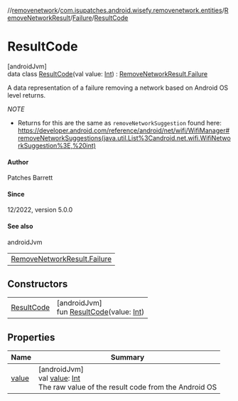 //[removenetwork](../../../../../index.md)/[com.isupatches.android.wisefy.removenetwork.entities](../../../index.md)/[RemoveNetworkResult](../../index.md)/[Failure](../index.md)/[ResultCode](index.md)

# ResultCode

[androidJvm]\
data class [ResultCode](index.md)(val value: [Int](https://kotlinlang.org/api/latest/jvm/stdlib/kotlin/-int/index.html)) : [RemoveNetworkResult.Failure](../index.md)

A data representation of a failure removing a network based on Android OS level returns.

*NOTE*

- 
   Returns for this are the same as `removeNetworkSuggestion` found here: https://developer.android.com/reference/android/net/wifi/WifiManager#removeNetworkSuggestions(java.util.List%3Candroid.net.wifi.WifiNetworkSuggestion%3E,%20int)

#### Author

Patches Barrett

#### Since

12/2022, version 5.0.0

#### See also

androidJvm

| |
|---|
| [RemoveNetworkResult.Failure](../index.md) |

## Constructors

| | |
|---|---|
| [ResultCode](-result-code.md) | [androidJvm]<br>fun [ResultCode](-result-code.md)(value: [Int](https://kotlinlang.org/api/latest/jvm/stdlib/kotlin/-int/index.html)) |

## Properties

| Name | Summary |
|---|---|
| [value](value.md) | [androidJvm]<br>val [value](value.md): [Int](https://kotlinlang.org/api/latest/jvm/stdlib/kotlin/-int/index.html)<br>The raw value of the result code from the Android OS |
